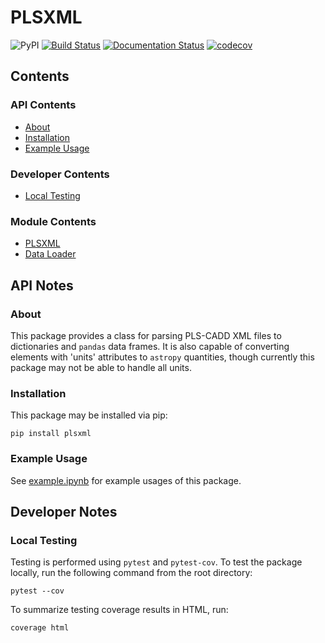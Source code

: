 # PLSXML

![PyPI](https://img.shields.io/pypi/v/plsxml.svg)
[![Build Status](https://travis-ci.com/line-mind/plsxml.svg?branch=master)](https://travis-ci.com/line-mind/plsxml)
[![Documentation Status](https://readthedocs.org/projects/plsxml/badge/?version=latest)](https://plsxml.readthedocs.io/en/latest/?badge=latest)
[![codecov](https://codecov.io/gh/line-mind/plsxml/branch/master/graph/badge.svg)](https://codecov.io/gh/line-mind/plsxml)


## Contents

### API Contents

* [About](#about)
* [Installation](#installation)
* [Example Usage](#example-usage)

### Developer Contents

* [Local Testing](#local-testing)

### Module Contents

* [PLSXML](plsxml.rst)
* [Data Loader](data.rst)

## API Notes

### About

This package provides a class for parsing PLS-CADD XML files to dictionaries and `pandas` data frames. It is also capable of converting elements with 'units' attributes to `astropy` quantities, though currently this package may not be able to handle all units.

### Installation

This package may be installed via pip:

```
pip install plsxml
```

### Example Usage

See [example.ipynb](example.ipynb) for example usages of this package.

## Developer Notes

### Local Testing

Testing is performed using `pytest` and `pytest-cov`. To test the package locally,
run the following command from the root directory:

```
pytest --cov
```

To summarize testing coverage results in HTML, run:

```
coverage html
```
